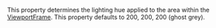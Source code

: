 This property determines the lighting hue applied to the area within the [ViewportFrame](https://developer.roblox.com/en-us/api-reference/class/ViewportFrame). This property defaults to 200, 200, 200 (ghost grey).